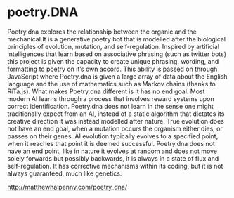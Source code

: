 # poetry.DNA

Poetry.dna explores the relationship between the organic and the mechanical.It is a generative poetry bot that is modelled after the biological principles of evolution, mutation, and self-regulation. Inspired by artificial intelligences that learn based on associative phrasing (such as twitter bots) this project is given the capacity to create unique phrasing, wording, and formatting to poetry on it’s own accord. This ability is passed on through JavaScript where Poetry.dna is given a large array of data about the English language and the use of mathematics such as Markov chains (thanks to RiTa.js). What makes Poetry.dna different is it has no end goal. Most modern AI learns through a process that involves reward systems upon correct identification. Poetry.dna does not learn in the sense one might traditionally expect from an AI, instead of a static algorithm that dictates its creative direction it was instead modelled after nature. True evolution does not have an end goal, when a mutation occurs the organism either dies, or passes on their genes. AI evolution typically evolves to a specified point, when it reaches that point it is deemed successful. Poetry.dna does not have an end point, like in nature it evolves at random and does not move solely forwards but possibly backwards, it is always in a state of flux and self-regulation. It has corrective mechanisms within its coding, but it is not always guaranteed, much like genetics.

http://matthewhalpenny.com/poetry_dna/
